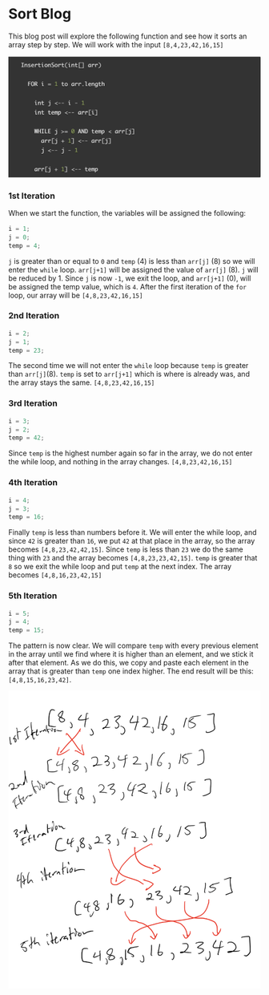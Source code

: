 # Sort Blog

This blog post will explore the following function and see how it sorts an array step by step. We will work with the input `[8,4,23,42,16,15]`

![](blog-img/sort-pseudocode.png)


### 1st Iteration
When we start the function, the variables will be assigned the following: 
```js
i = 1;
j = 0;
temp = 4;
```
`j` is greater than or equal to `0` and `temp` (4) is less than `arr[j]` (8) so we will enter the `while` loop. `arr[j+1]` will be assigned the value of `arr[j]` (8). `j` will be reduced by 1. Since `j` is now `-1`, we exit the loop, and `arr[j+1]` (0), will be assigned the temp value, which is `4`. After the first iteration of the `for` loop, our array will be `[4,8,23,42,16,15]`

### 2nd Iteration
```js
i = 2;
j = 1;
temp = 23;
```
The second time we will not enter the `while` loop because `temp` is greater than `arr[j]`(8). `temp` is set to `arr[j+1]` which is where is already was, and the array stays the same. `[4,8,23,42,16,15]`

### 3rd Iteration
```js
i = 3;
j = 2;
temp = 42;
```
Since `temp` is the highest number again so far in the array, we do not enter the while loop, and nothing in the array changes.
`[4,8,23,42,16,15]`

### 4th Iteration
```js
i = 4;
j = 3;
temp = 16;
```
Finally `temp` is less than numbers before it. We will enter the while loop, and since `42` is greater than `16`, we put `42` at that place in the array, so the array becomes `[4,8,23,42,42,15]`. Since `temp` is less than `23` we do the same thing with `23` and the array becomes `[4,8,23,23,42,15]`. `temp` is greater that `8` so we exit the while loop and put `temp` at the next index. The array becomes `[4,8,16,23,42,15]`
### 5th Iteration
```js
i = 5; 
j = 4;
temp = 15;
```
The pattern is now clear. We will compare `temp` with every previous element in the array until we find where it is higher than an element, and we stick it after that element. As we do this, we copy and paste each element in the array that is greater than `temp` one index higher. The end result will be this: `[4,8,15,16,23,42]`.

![](blog-img/sort-visualization.png)



